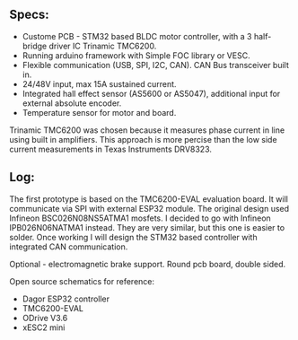 ## Specs:
- Custome PCB - STM32 based BLDC motor controller, with a 3 half-bridge driver IC Trinamic TMC6200.
- Running arduino framework with Simple FOC library or VESC.
- Flexible communication (USB, SPI, I2C, CAN). CAN Bus transceiver built in.
- 24/48V input, max 15A sustained current.
- Integrated hall effect sensor (AS5600 or AS5047), additional input for external absolute encoder. 
- Temperature sensor for motor and board.

Trinamic TMC6200 was chosen because it measures phase current in line using built in amplifiers. This approach is more percise than the low side current measurements in Texas Instruments DRV8323.

## Log:
The first prototype is based on the TMC6200-EVAL evaluation board. It will communicate via SPI with external ESP32 module.
The original design used Infineon BSC026N08NS5ATMA1 mosfets. I decided to go with Infineon IPB026N06NATMA1 instead. They are very similar, but this one is easier to solder.
Once working I will design the STM32 based controller with integrated CAN communication.

Optional - electromagnetic brake support. Round pcb board, double sided.

Open source schematics for reference:
- Dagor ESP32 controller
- TMC6200-EVAL
- ODrive V3.6
- xESC2 mini
